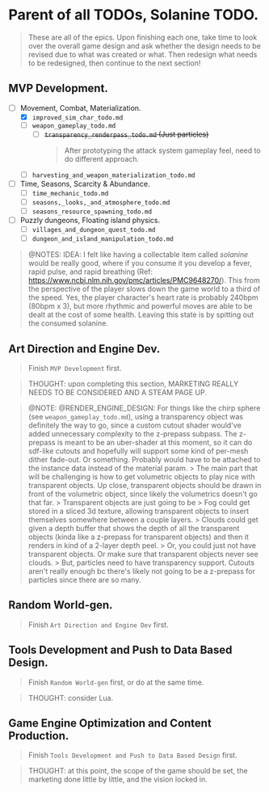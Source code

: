 # Parent of all TODOs, Solanine TODO.

> These are all of the epics. Upon finishing each one, take time to look over the overall
> game design and ask whether the design needs to be revised due to what was created or what.
> Then redesign what needs to be redesigned, then continue to the next section!


## MVP Development.

- [ ] Movement, Combat, Materialization.
    - [x] `improved_sim_char_todo.md`
    - [ ] `weapon_gameplay_todo.md`
        - [ ] ~~`transparency_renderpass_todo.md` (Just particles)~~
            > After prototyping the attack system gameplay feel, need to do different approach.
    - [ ] `harvesting_and_weapon_materialization_todo.md`
- [ ] Time, Seasons, Scarcity & Abundance.
    - [ ] `time_mechanic_todo.md`
    - [ ] `seasons,_looks,_and_atmosphere_todo.md`
    - [ ] `seasons_resource_spawning_todo.md`
- [ ] Puzzly dungeons, Floating island physics.
    - [ ] `villages_and_dungeon_quest_todo.md`
    - [ ] `dungeon_and_island_manipulation_todo.md`

> @NOTES:
>     IDEA: I felt like having a collectable item called _solanine_ would be really good, where if you consume it you develop a fever, rapid pulse, and rapid breathing (Ref: https://www.ncbi.nlm.nih.gov/pmc/articles/PMC9648270/). This from the perspective of the player slows down the game world to a third of the speed. Yes, the player character's heart rate is probably 240bpm (80bpm x 3), but more rhythmic and powerful moves are able to be dealt at the cost of some health. Leaving this state is by spitting out the consumed solanine.


## Art Direction and Engine Dev.

> Finish `MVP Development` first.

> THOUGHT: upon completing this section, MARKETING REALLY NEEDS TO BE CONSIDERED AND A STEAM PAGE UP.

> @NOTE: @RENDER_ENGINE_DESIGN: For things like the chirp sphere (see `weapon_gameplay_todo.md`), using a transparency object was definitely the way to go, since a custom cutout shader would've added unnecessary complexity to the z-prepass subpass. The z-prepass is meant to be an uber-shader at this moment, so it can do sdf-like cutouts and hopefully will support some kind of per-mesh dither fade-out. Or something. Probably would have to be attached to the instance data instead of the material param.
    > The main part that will be challenging is how to get volumetric objects to play nice with transparent objects. Up close, transparent objects should be drawn in front of the volumetric object, since likely the volumetrics doesn't go that far.
        > Transparent objects are just going to be 
        > Fog could get stored in a sliced 3d texture, allowing transparent objects to insert themselves somewhere between a couple layers.
        > Clouds could get given a depth buffer that shows the depth of all the transparent objects (kinda like a z-prepass for transparent objects) and then it renders in kind of a 2-layer depth peel.
        > Or, you could just not have transparent objects. Or make sure that transparent objects never see clouds.
            > But, particles need to have transparency support. Cutouts aren't really enough bc there's likely not going to be a z-prepass for particles since there are so many.


## Random World-gen.

> Finish `Art Direction and Engine Dev` first.


## Tools Development and Push to Data Based Design.

> Finish `Random World-gen` first, or do at the same time.

> THOUGHT: consider Lua.


## Game Engine Optimization and Content Production.

> Finish `Tools Development and Push to Data Based Design` first.

> THOUGHT: at this point, the scope of the game should be set, the marketing done little by little, and the vision locked in.
